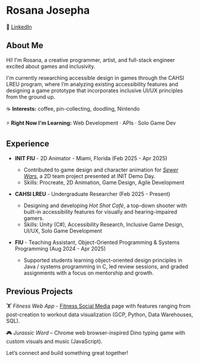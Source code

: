 # Rosana Josepha

💼 [LinkedIn](https://www.linkedin.com/in/rosana-josepha/)

## About Me

Hi! I'm Rosana, a creative programmer, artist, and full-stack engineer excited about games and inclusivity.

I'm currently researching accessible design in games through the CAHSI LREU program, where I’m analyzing existing accessibility features and designing a game prototype that incorporates inclusive UI/UX principles from the ground up.

☕️ **Interests:** coffee, pin-collecting, doodling, Nintendo

⚡️ **Right Now I'm Learning:** Web Development · APIs · Solo Game Dev

## Experience

- **INIT FIU** - 2D Animator - Miami, Florida (Feb 2025 - Apr 2025)  
  - Contributed to game design and character animation for [*Sewer Wars*](https://raaee.itch.io/sewer-wars), a 2D team project presented at INIT Demo Day.  
  - Skills: Procreate, 2D Animation, Game Design, Agile Development

- **CAHSI LREU** - Undergraduate Researcher (Feb 2025 - Present)
  - Designing and developing *Hot Shot Café*, a top-down shooter with built-in accessibility features for visually and hearing-impaired gamers.  
  - Skills: Unity (C#), Accessibility Research, Inclusive Game Design, UI/UX, Solo Game Development

- **FIU** - Teaching Assistant, Object-Oriented Programming & Systems Programming (Aug 2024 - Apr 2025)  
  - Supported students learning object-oriented design principles in Java / systems programming in C, led review sessions, and graded assignments with a focus on mentorship and growth.

## Previous Projects

🏋 *Fitness Web App* - [Fitness Social Media](https://my-ai-shoe-starter-86677331641.us-central1.run.app/) page with features ranging from post-creation to workout data visualization (GCP, Python, Data Warehouses, SQL).

🎮 *Jurassic Word* – Chrome web browser-inspired Dino typing game with custom visuals and music (JavaScript).

Let’s connect and build something great together!
